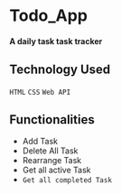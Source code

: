 # Todo_App
#### A daily task task tracker 

## Technology Used

`HTML`
`CSS`
`Web API`

## Functionalities
- Add Task
- Delete All Task
- Rearrange Task
- Get all active Task
- ```Get all completed Task```
